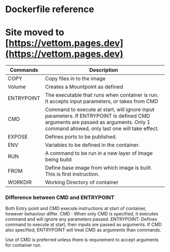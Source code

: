 # Dockerfile reference
# Site moved to [https://vettom.pages.dev](https://vettom.pages.dev)
| Commands | Description | 
| ------------- | ------------- |
|COPY  | Copy files in to the image|
| Volume    |Creates a Mountpoint as defined|
|ENTRYPOINT|The executable that runs when container is run. It accepts input parameters, or takes from CMD|
|CMD| Command to execute at start, will ignore input parameters. If ENTRYPOINT is defined CMD arguments are passed as arguments. Only 1 command allowed,  only last one will take effect.|
|EXPOSE|Defines ports to be published.|
|ENV|Variables to be defined in the container.|
|RUN  |A command to be run in a new layer of Image being build|
|FROM|Define base image from which image is built. This is first instruction.|
|WORKDIR |Working Directory of container|

### Difference between CMD and ENTRYPOINT
Both Entry point and CMD execute instructions at start of container, however behaviour differ. 
CMD : When only CMD is specified, it executes command and will ignore any parameters passed. 
ENTRYPOINT: Defines command to execute at start, then inputs are passed as arguments. If CMD also specified,  ENTRYPOINT will treat CMD as arguments than commands.

Use of CMD is preferred unless there is requirement to accept arguments for container run. 